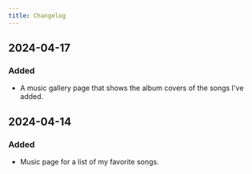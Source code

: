```yaml
---
title: Changelog
---
```


## 2024-04-17

### Added

- A music gallery page that shows the album covers of the songs I've added.

## 2024-04-14

### Added

- Music page for a list of my favorite songs.

